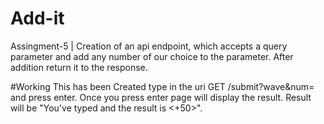 # Add-it
Assingment-5 | Creation of an api endpoint, which accepts a query parameter and add any number of our choice to the parameter. After addition return it to the response.

#Working
This has been Created type in the uri GET /submit?wave&num=<enter your number here> and press enter.
Once you press enter page will display the result.
Result will be "You've typed <your entered number> and the result is <+50>".

